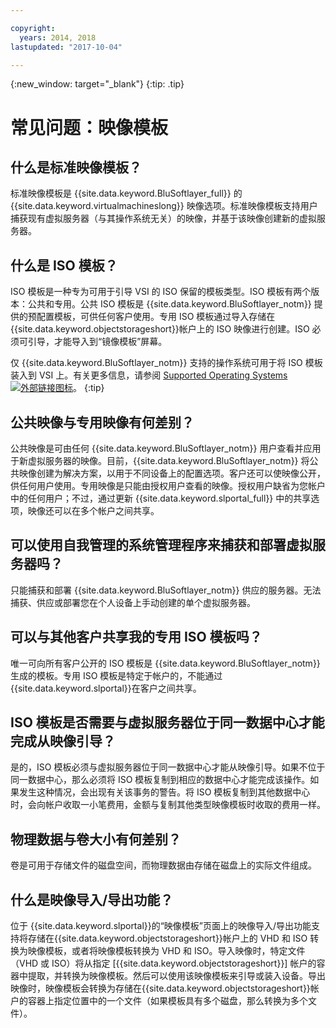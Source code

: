 ```yaml
---

copyright:
  years: 2014, 2018
lastupdated: "2017-10-04"

---
```



{:new_window: target="_blank"}
{:tip: .tip}

# 常见问题：映像模板

## 什么是标准映像模板？

标准映像模板是 {{site.data.keyword.BluSoftlayer_full}} 的 {{site.data.keyword.virtualmachineslong}} 映像选项。标准映像模板支持用户捕获现有虚拟服务器（与其操作系统无关）的映像，并基于该映像创建新的虚拟服务器。

## 什么是 ISO 模板？

ISO 模板是一种专为可用于引导 VSI 的 ISO 保留的模板类型。ISO 模板有两个版本：公共和专用。公共 ISO 模板是 {{site.data.keyword.BluSoftlayer_notm}} 提供的预配置模板，可供任何客户使用。专用 ISO 模板通过导入存储在{{site.data.keyword.objectstorageshort}}帐户上的 ISO 映像进行创建。ISO 必须可引导，才能导入到“镜像模板”屏幕。

仅 {{site.data.keyword.BluSoftlayer_notm}} 支持的操作系统可用于将 ISO 模板装入到 VSI 上。有关更多信息，请参阅 [Supported Operating Systems ![外部链接图标](../../icons/launch-glyph.svg "外部链接图标")](http://www.softlayer.com/services/software/)。
{:tip}

## 公共映像与专用映像有何差别？

公共映像是可由任何 {{site.data.keyword.BluSoftlayer_notm}} 用户查看并应用于新虚拟服务器的映像。目前，{{site.data.keyword.BluSoftlayer_notm}} 将公共映像创建为解决方案，以用于不同设备上的配置选项。客户还可以使映像公开，供任何用户使用。专用映像是只能由授权用户查看的映像。授权用户缺省为您帐户中的任何用户；不过，通过更新 {{site.data.keyword.slportal_full}} 中的共享选项，映像还可以在多个帐户之间共享。

## 可以使用自我管理的系统管理程序来捕获和部署虚拟服务器吗？

只能捕获和部署 {{site.data.keyword.BluSoftlayer_notm}} 供应的服务器。无法捕获、供应或部署您在个人设备上手动创建的单个虚拟服务器。

## 可以与其他客户共享我的专用 ISO 模板吗？

唯一可向所有客户公开的 ISO 模板是 {{site.data.keyword.BluSoftlayer_notm}} 生成的模板。专用 ISO 模板是特定于帐户的，不能通过 {{site.data.keyword.slportal}}在客户之间共享。

## ISO 模板是否需要与虚拟服务器位于同一数据中心才能完成从映像引导？

是的，ISO 模板必须与虚拟服务器位于同一数据中心才能从映像引导。如果不位于同一数据中心，那么必须将 ISO 模板复制到相应的数据中心才能完成该操作。如果发生这种情况，会出现有关该事务的警告。将 ISO 模板复制到其他数据中心时，会向帐户收取一小笔费用，金额与复制其他类型映像模板时收取的费用一样。

## 物理数据与卷大小有何差别？

卷是可用于存储文件的磁盘空间，而物理数据由存储在磁盘上的实际文件组成。

## 什么是映像导入/导出功能？

位于 {{site.data.keyword.slportal}}的“映像模板”页面上的映像导入/导出功能支持将存储在{{site.data.keyword.objectstorageshort}}帐户上的 VHD 和 ISO 转换为映像模板，或者将映像模板转换为 VHD 和 ISO。导入映像时，特定文件（VHD 或 ISO）将从指定 [{{site.data.keyword.objectstorageshort}}] 帐户的容器中提取，并转换为映像模板。然后可以使用该映像模板来引导或装入设备。导出映像时，映像模板会转换为存储在{{site.data.keyword.objectstorageshort}}帐户的容器上指定位置中的一个文件（如果模板具有多个磁盘，那么转换为多个文件）。 


